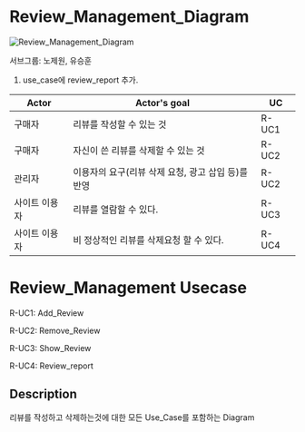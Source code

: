 # Review_Management_Diagram

![Review_Management_Diagram](https://user-images.githubusercontent.com/29995264/114379323-a3904080-9bc3-11eb-8e83-a5311d11b31a.png)

서브그룹: 노제원, 유승훈
1. use_case에 review_report 추가. 


|      Actor  |Actor's goal         |UC                   
|--------------|--------------------|------------------
|구매자|리뷰를 작성할 수 있는 것|R-UC1 
|구매자|자신이 쓴 리뷰를 삭제할 수 있는 것|R-UC2   
|관리자|이용자의 요구(리뷰 삭제 요청, 광고 삽입 등)를 반영|R-UC2  
|사이트 이용자|리뷰를 열람할 수 있다.|R-UC3
|사이트 이용자|비 정상적인 리뷰를 삭제요청 할 수 있다.|R-UC4   

# Review_Management Usecase

R-UC1: Add_Review

R-UC2: Remove_Review

R-UC3: Show_Review

R-UC4: Review_report

## Description

리뷰를 작성하고 삭제하는것에 대한 모든 Use_Case를 포함하는 Diagram

